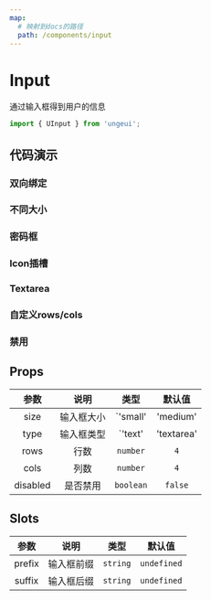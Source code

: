 ```yaml
---
map:
  # 映射到docs的路径
  path: /components/input
---
```


# Input

通过输入框得到用户的信息

```js
import { UInput } from 'ungeui';
```

## 代码演示

### 双向绑定

<demo src="./demo/reactive.vue"
  language="vue"
  title="基本用法"
  desc="双向绑定">
</demo>

### 不同大小

<demo src="./demo/size.vue"
  language="vue"
  title="基本用法"
  desc="size控制输入框的大小">
</demo>

### 密码框

<demo src="./demo/password.vue"
  language="vue"
  title="基本用法"
  desc="密码框用于隐藏输入的字符">
</demo>

### Icon插槽
<demo src="./demo/icon.vue"
  language="vue"
  title="基本用法"
  desc="可以插入Icon更加语义化">
</demo>

### Textarea
<demo src="./demo/textarea.vue"
  language="vue"
  title="基本用法"
  desc="支持文本域">
</demo>

### 自定义rows/cols
<demo src="./demo/rowscols.vue"
  language="vue"
  title="基本用法"
  desc="自定义行数">
</demo>

### 禁用
<demo src="./demo/disabled.vue"
  language="vue"
  title="基本用法"
  desc="禁用">
</demo>

## Props

| 参数  | 说明 | 类型 | 默认值 |
| :-----: | :---: | :-----: | :---------: |
| size  | 输入框大小   | `'small' | 'medium' | 'large'` | `'medium'` |
| type | 输入框类型   | `'text' | 'textarea' | 'password' ` | `'text'`
| rows  | 行数 | `number` | `4`
| cols  | 列数 | `number` | `4`
| disabled  | 是否禁用 | `boolean` | `false`

## Slots

| 参数  | 说明 | 类型 | 默认值 |
| :-----: | :---: | :-----: | :---------: |
| prefix  | 输入框前缀   | `string` | `undefined` |
| suffix  | 输入框后缀   | `string` | `undefined` |

